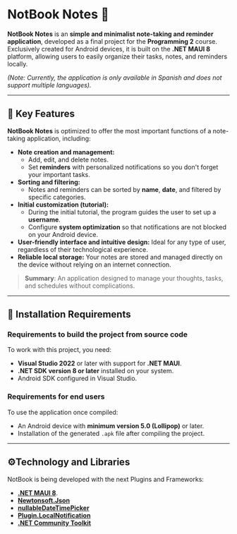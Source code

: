 # NotBook Notes 📝  

**NotBook Notes** is an **simple and minimalist note-taking and reminder application**, developed as a final project for the **Programming 2** course. Exclusively created for Android devices, it is built on the **.NET MAUI 8** platform, allowing users to easily organize their tasks, notes, and reminders locally.

*(Note: Currently, the application is only available in Spanish and does not support multiple languages).*

---

## 🌟 Key Features  
**NotBook Notes** is optimized to offer the most important functions of a note-taking application, including:  
- **Note creation and management:**  
  - Add, edit, and delete notes.  
  - Set **reminders** with personalized notifications so you don't forget your important tasks.  
- **Sorting and filtering:**  
  - Notes and reminders can be sorted by **name**, **date**, and filtered by specific categories.  
- **Initial customization (tutorial):**  
  - During the initial tutorial, the program guides the user to set up a **username**.  
  - Configure **system optimization** so that notifications are not blocked on your Android device.  
- **User-friendly interface and intuitive design:** Ideal for any type of user, regardless of their technological experience.  
- **Reliable local storage:** Your notes are stored and managed directly on the device without relying on an internet connection.

> **Summary**: An application designed to manage your thoughts, tasks, and schedules without complications.  

---

## 📌 Installation Requirements  
### Requirements to build the project from source code  
To work with this project, you need:  
- **Visual Studio 2022** or later with support for **.NET MAUI**.  
- **.NET SDK version 8 or later** installed on your system.  
- Android SDK configured in Visual Studio.  

### Requirements for end users  
To use the application once compiled:  
- An Android device with **minimum version 5.0 (Lollipop)** or later.  
- Installation of the generated `.apk` file after compiling the project.

---

## ⚙️Technology and Libraries 
NotBook is being developed with the next Plugins and Frameworks:

- **[.NET MAUI 8](https://github.com/dotnet/maui)**.  
- **[Newtonsoft.Json](https://github.com/JamesNK/Newtonsoft.Json)** 
- **[nullableDateTimePicker](https://github.com/sebarslan/Maui.NullableDateTimePicker)**
- **[Plugin.LocalNotification](https://github.com/thudugala/Plugin.LocalNotification)**
- **[.NET Community Toolkit](https://github.com/CommunityToolkit/dotnet)**
